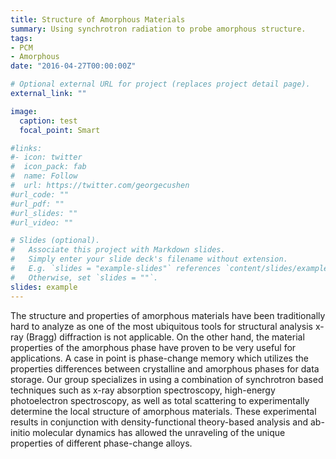 ```yaml
---
title: Structure of Amorphous Materials
summary: Using synchrotron radiation to probe amorphous structure.
tags:
- PCM
- Amorphous
date: "2016-04-27T00:00:00Z"

# Optional external URL for project (replaces project detail page).
external_link: ""

image:
  caption: test
  focal_point: Smart

#links:
#- icon: twitter
#  icon_pack: fab
#  name: Follow
#  url: https://twitter.com/georgecushen
#url_code: ""
#url_pdf: ""
#url_slides: ""
#url_video: ""

# Slides (optional).
#   Associate this project with Markdown slides.
#   Simply enter your slide deck's filename without extension.
#   E.g. `slides = "example-slides"` references `content/slides/example-slides.md`.
#   Otherwise, set `slides = ""`.
slides: example
---
```


The structure and properties of amorphous materials have been traditionally hard to analyze
as one of the most ubiquitous tools for structural analysis x-ray (Bragg) diffraction is not
applicable. On the other hand, the material properties of the amorphous phase have proven to be 
very useful for applications. A case in point is phase-change memory which utilizes the properties
differences between crystalline and amorphous phases for data storage. Our group specializes
in using a combination of synchrotron based techniques such as x-ray absorption spectroscopy,
high-energy photoelectron spectroscopy, as well as total scattering to experimentally determine the local
structure of amorphous materials. These experimental results in conjunction with density-functional
theory-based analysis and ab-initio molecular dynamics has allowed the unraveling of the 
unique properties of different phase-change alloys.
